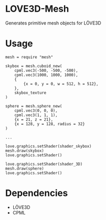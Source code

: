 # LOVE3D-Mesh
Generates primitive mesh objects for LÖVE3D

#  Usage
```
mesh = require "mesh"

skybox = mesh.cuboid_new(
    cpml.vec3(-500, -500, -500),
    cpml.vec3(1000, 1000, 1000),
    {
        {x = 0, y = 0, w = 512, h = 512},
    },
    skybox_texture
)

sphere = mesh.sphere_new(
    cpml.vec3(0, 0, 0),
    cpml.vec3(1, 1, 1),
    {x = 21, z = 21},
    {x = 128, y = 128, radius = 32}
)

...

love.graphics.setShader(shader_skybox)
mesh.draw(skybox)
love.graphics.setShader()

love.graphics.setShader(shader_3D)
mesh.draw(sphere)
love.graphics.setShader()

```

# Dependencies
  - LÖVE3D
  - CPML
